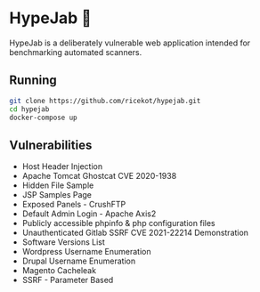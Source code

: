 # HypeJab 💉

HypeJab is a deliberately vulnerable web application intended for benchmarking automated scanners.

## Running

```bash
git clone https://github.com/ricekot/hypejab.git
cd hypejab
docker-compose up
```
## Vulnerabilities

- Host Header Injection
- Apache Tomcat Ghostcat CVE 2020-1938
- Hidden File Sample
- JSP Samples Page
- Exposed Panels - CrushFTP
- Default Admin Login - Apache Axis2
- Publicly accessible phpinfo & php configuration files
- Unauthenticated Gitlab SSRF CVE 2021-22214 Demonstration
- Software Versions List
- Wordpress Username Enumeration
- Drupal Username Enumeration
- Magento Cacheleak
- SSRF - Parameter Based